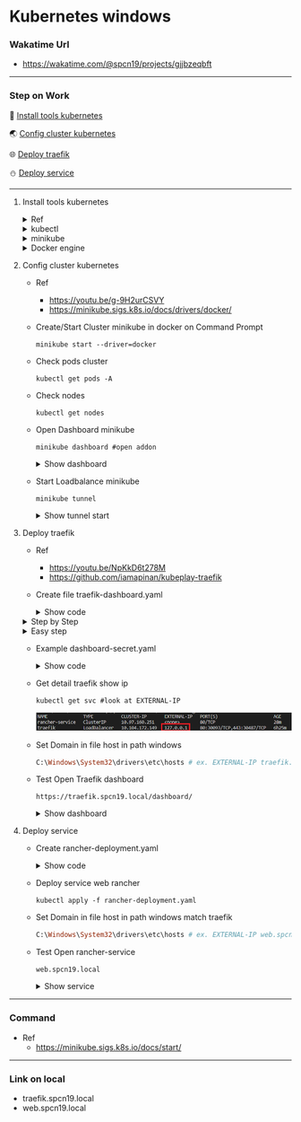 # Kubernetes windows
### Wakatime Url
  - https://wakatime.com/@spcn19/projects/gjjbzeqbft

---

### Step on Work
<div> 

:baby_bottle: [Install tools kubernetes](#install-tools)
</div>
<div>

:earth_asia: [Config cluster kubernetes](#Config-cluster)
</div>
<div>

:globe_with_meridians: [Deploy traefik](#deploy-traefik)
</div>
<div> 

:snowman: [Deploy service](#deploy-service)
</div>

---

1. Install tools kubernetes <a id="install-tools"></a>
    <details>
    <summary>Ref</summary>

    - https://youtu.be/g-9H2urCSVY

    </details>

    <details>
    <summary>kubectl</summary>

    - Ref
      - https://kubernetes.io/docs/tasks/tools/install-kubectl-windows/

    - download Kubectl.exe to path want

      ```
      curl.exe -LO "https://dl.k8s.io/release/v1.26.0/bin/windows/amd64/kubectl.exe"
      ```
      
    - Add Path to environment variable

      - Search environment
  
        ![](image/environment.png)

      - Click Environment Variables...

        ![](image/clickEnVa.png)

      - Select Path Click Edit

        ![](image/selectPath.png)

      - Click New
        
        ![](image/listPath.png)

      - Add Path that have kubectl.exe
      - Click OK
  
    - Test Kubectl enable 
      ```
      kubectl version --client
      ```

    </details>
    
    <details>
    <summary>minikube</summary>

    - Ref
      - https://minikube.sigs.k8s.io/docs/start/

    - download minikube.exe
      ```ruby
      New-Item -Path 'c:<path want to install>' -Name 'minikube' -ItemType Directory -Force #create folder minikube
      Invoke-WebRequest -OutFile 'c:<path want to install>\minikube\minikube.exe' -Uri 'https://github.com/kubernetes/minikube/releases/latest/download/minikube-windows-amd64.exe' -UseBasicParsing #download install to path
      ```

    - Add Path to environment variable run Admin
      ```ruby
      $oldPath = [Environment]::GetEnvironmentVariable('Path', [EnvironmentVariableTarget]::Machine)
      if ($oldPath.Split(';') -inotcontains 'C:<path folder minikube.exe>'){ `
      [Environment]::SetEnvironmentVariable('Path', $('{0};C:<path folder minikube.exe>' -f $oldPath), [EnvironmentVariableTarget]::Machine) `
      }
      ```
    - Restart Terminal

    </details>

    <details>
    <summary>Docker engine</summary>

    - Install linux ubuntu on windows
    - Install docker desktop
      - https://www.docker.com/products/docker-desktop/

    - Open docker desktop

    </details>

2. Config cluster kubernetes <a id="Config-cluster"></a>
   - Ref 
     - https://youtu.be/g-9H2urCSVY
     - https://minikube.sigs.k8s.io/docs/drivers/docker/

   - Create/Start Cluster minikube in docker on Command Prompt
     ```
     minikube start --driver=docker
     ```

   - Check pods cluster
     ```
     kubectl get pods -A
     ```
  
   - Check nodes 
     ```
     kubectl get nodes
     ```
   
   - Open Dashboard minikube
     ```
     minikube dashboard #open addon
     ```
     <details>
     <summary>Show dashboard</summary>

     ![](image/dashboard-minikube.png)

     </details>

   - Start Loadbalance minikube
     ```
     minikube tunnel
     ```
     <details>
     <summary>Show tunnel start</summary>

     ![](image/miniTunnel.png)

     </details>

3. Deploy traefik <a id="deploy-traefik"></a>
   - Ref
     - https://youtu.be/NpKkD6t278M
     - https://github.com/iamapinan/kubeplay-traefik

   - Create file traefik-dashboard.yaml
     <details>
     <summary>Show code</summary>

      ```yaml
      apiVersion: traefik.containo.us/v1alpha1 #define api version is traefik.containo.us/v1alpha1 for revert proxy , load balance and auto set SSL/TLS option traefik
      kind: Middleware #define type object is Middleware for connect service
      metadata:
        name: traefik-basic-authen #define name object traefik-basic-authen
        namespace: spcn19 #define namespace want install traefik-basic-authen
      spec: #define spec in traefik-basic-authen
        basicAuth: #define secure for access to traefik
          secret: dashboard-auth-secret #define pod secure this is name dashboard-auth-secret
          removeHeader: true #set remove header for upspeed and up efficiency
      ---
      apiVersion: traefik.containo.us/v1alpha1
      kind: IngressRoute #define type object ingressRount for setup route
      metadata:
        name: traefik-dashboard
        namespace: spcn19 #define namespace want install traefik-dashboard
        annotations:
          kubernetes.io/ingress.class: traefik #define connect ingress this is traefik for set ingress
          traefik.ingress.kubernetes.io/router.middlewares: traefik-basic-authen #define middleware use in ingress by start from ingress.class
      spec: #define spec in traefik-dashboard
        entryPoints:
          - websecure #define entrypoints is websecure
        routes: #define route
          - match: Host(`traefik.spcn19.local`) && (PathPrefix(`/dashboard`) || PathPrefix(`/api`)) #define condition access traefik-dashboard
            kind: Rule #define type object is Rule for access
            middlewares: #define middleware before access service api@internal
              - name: traefik-basic-authen #use middleware name traefik-basic-authen authentication
                namespace: spcn19 #this run on space spcn19
            services: #services on Traefik
              - name: api@internal #name service
                kind: TraefikService #define type object is TraefikService for service api@internal
      ```

     </details>

   <details>
   <summary>Step by Step</summary>
    
    - Create namespace
      ```ps1
      kubectl create namespace <namespace>
      kubectl config set-context --current --namespace=<namespace>
      ```

    - Deploy CRD and RBAC of kubernetes
      ```ps1
      kubectl apply -f https://raw.githubusercontent.com/traefik/traefik/v2.9/docs/content/reference/dynamic-configuration/kubernetes-crd-definition-v1.yml
      kubectl apply -f https://raw.githubusercontent.com/traefik/traefik/v2.9/docs/content/reference/dynamic-configuration/kubernetes-crd-rbac.yml
      ```

    - Install helm
      ```ps1
      Set-ExecutionPolicy RemoteSigned -Scope CurrentUser
      irm get.scoop.sh | iex
      scoop install helm
      ```

    - Install traefik chart
      ```
      helm repo add traefik https://traefik.github.io/charts
      helm repo update 
      helm install traefik traefik/traefik
      ```

    - Check service and pod traefik
      ```ps1
      kubectl get svc -l app.kubernetes.io/name=traefik
      kubectl get po -l app.kubernetes.io/name=traefik
      ```

    - Define authenticat password traefik
      ```ps1
      bash -c "htpasswd -nB user | tee auth-secret"
      kubectl create secret generic -n <namespace> dashboard-auth-secret --from-file=users=auth-secret -o yaml --dry-run=client | tee dashboard-secret.yaml
      ```

    - Deploy traefik and dashboard
      ```ps1
      kubectl apply -f traefik-dashboard.yaml
      ```

    - Deploy secure authentication traefik
      ```ps1
      kubectl apply -f dashboard-secret.yaml
      ```
  
   </details>

   <details>
   <summary>Easy step</summary>
    
    - Create file traefik-setup.ps1
    - <details>
      <summary>Show code</summary>

      ```ps1
      #powershell

      $KUBE_NAMESPACE = Read-Host -Prompt "Please enter namespace in file traefik-dashboard.yaml " #Enter name space same namespace in traefik-dashboard.yaml
      Write-Output "Traefik will install to $KUBE_NAMESPACE" 

      kubectl create namespace $KUBE_NAMESPACE #create namespace on cluster
      kubectl config set-context --current --namespace=$KUBE_NAMESPACE #set config on kube defalt namespace
      kubectl apply -f https://raw.githubusercontent.com/traefik/traefik/v2.9/docs/content/reference/dynamic-configuration/kubernetes-crd-definition-v1.yml #deploy CRD define resource ingress middleware tls
      kubectl apply -f https://raw.githubusercontent.com/traefik/traefik/v2.9/docs/content/reference/dynamic-configuration/kubernetes-crd-rbac.yml #apply RBAC kubernetes define role for CRD

      if ( -Not (Get-Command scoop -ErrorAction Ignore)) { #check scoop already
        #install scoop
        $username = Read-Host -Prompt "Username " #Read Username computer
        irm get.scoop.sh | iex #install scoop
        $env:Path -split ';' > $null #define environment
        $env:Path += ";C:\Users\$username\scoop\shims" > $null #define environment
      }

      if ( -Not (Get-Command helm -ErrorAction Ignore)) { #check helm already
        #install helm
        scoop install helm
      }

      helm repo add traefik https://traefik.github.io/charts # add repo traefik charts is traefik in helm
      helm repo update # update repo to make prepare install traefik charts
      helm install traefik traefik/traefik # Install traefik chart to make loadbalance and reverse Proxy 

      kubectl get svc -l app.kubernetes.io/name=traefik #Get service label name app.kubernetes.io/ name = traefik
      kubectl get po -l app.kubernetes.io/name=traefik #Get pod label name app.kubernetes.io/ name = traefik

      $UserTraefik = Read-Host -Prompt "Username Traefik " #Enter Username Login Traefik

      if ( -Not ("$UserTraefik" -eq " ")) { #Check emply value
        bash -c "htpasswd -nB $UserTraefik | tee auth-secret" #Create password to hash and secret of authenticat traefik
        kubectl create secret generic -n $KUBE_NAMESPACE dashboard-auth-secret --from-file=users=auth-secret -o yaml --dry-run=client | tee dashboard-secret.yaml
          #create kubernetes secure and create dashboard-secret.yaml
          # -n => namespace
          # --from-file=users=auth-secret => set secure from file auth-secret and use is key users
          # -o yaml => output file .yaml
          # --dry-run=client => create secure object not sent to kube API server but will check syntax and validation
        kubectl apply -f traefik-dashboard.yaml #Deploy traefik-dashboard.yaml for start traefik and dashboard
        kubectl apply -f dashboard-secret.yaml #Deploy dashboard-secret.yaml for start secure authentication traefik
        rm auth-secret #remove file auth-secret 
        rm dashboard-secret.yaml #remove file dashboard-secret.yaml
      }
      ```

      </details>

    - Run file traefik-setup.ps1
     ```
     ./traefik-setup.ps1
     ```

   </details>
    
   - Example dashboard-secret.yaml 
     <details>
     <summary>Show code</summary>

      ```yaml
      apiVersion: v1
      data:
        users: "" #genarate hash by kubectl create secret generic
      kind: Secret #define type object is Secret for authentication
      metadata:
        creationTimestamp: null
        name: dashboard-auth-secret
        namespace: "" #match Traefik in here genarate by powershell user enter namespace
      ```

     </details>

   - Get detail traefik show ip
     ```
     kubectl get svc #look at EXTERNAL-IP
     ```
     ![](image/External_IP.png)

   - Set Domain in file host in path windows
     ```ruby
     C:\Windows\System32\drivers\etc\hosts # ex. EXTERNAL-IP traefik.spcn19.local
     ```

   - Test Open Traefik dashboard
     ```
     https://traefik.spcn19.local/dashboard/
     ```
     <details>
     <summary>Show dashboard</summary>

     ![](image/dashboard-t5k.png)

     </details>

4. Deploy service <a id="deploy-service"></a>
   - Create rancher-deployment.yaml
     <details>
     <summary>Show code</summary>
     
     ```yaml
      apiVersion: apps/v1 #define apiVersion is apps/v1
      kind: Deployment #define type object is deployment for create pod replicas and rolling update
      metadata: #define metadata for deployment
        name: rancher-deployment #define name object is rancher-deployment
        namespace: spcn19 #define namespace want install rancher-deployment
      spec:
        replicas: 1 #define node cluster want create pod
        selector: #define selector pod
          matchLabels: #define match label pod to deployment
            app: rancher #define label pod want create on deployment
        template: #define template create container
          metadata:
            labels:
              app: rancher #create on deployment matchLabels is app: rancher
          spec: #spec on pod
            containers: #create container
            - name: rancher #name container
              image: rancher/hello-world #image container
              ports: #define port need for container
              - containerPort: 80 #port 80
      ---
      apiVersion: v1
      kind: Service #define type object is Service for loadbalance
      metadata: 
        name: rancher-service
        labels:
          name: rancher-service
        namespace: spcn19 #run on namespace spcn19
      spec: #define service for access pod
        selector: #define selector pod match service will loadbalance
          app: rancher #label match pod label app: rancher => rancher-deployment
        ports:
        - name: http #name port
          port: 80 #port service running on host
          protocol: TCP #protocal that the service use
          targetPort: 80 #port that container use
      ---
      apiVersion: traefik.containo.us/v1alpha1 #define api version is traefik.containo.us/v1alpha1 for revert proxy , load balance and auto set SSL/TLS option traefik
      kind: IngressRoute #define type object ingressRount for setup route
      metadata:
        name: service-ingress
        namespace: spcn19
      spec:
        entryPoints:
          - web #http
          - websecure #https
        routes:
        - match: Host(`web.spcn19.local`) #access on url
          kind: Rule #define type object is Rule for access
          services: #define service want access
          - name: rancher-service #define service want access name rancher-service
            port: 80 #define port accesss on port 80
     ```

     </details>
   - Deploy service web rancher
     ```
     kubectl apply -f rancher-deployment.yaml
     ```
   
   - Set Domain in file host in path windows match traefik
     ```ruby
     C:\Windows\System32\drivers\etc\hosts # ex. EXTERNAL-IP web.spcn19.local 
     ```

   - Test Open rancher-service
     ```
     web.spcn19.local 
     ```
     <details>
     <summary>Show service</summary>

     ![](image/web_spcn19local.png) 

     </details>

---

### Command 
 - Ref 
   - https://minikube.sigs.k8s.io/docs/start/

---

### Link on local
 - traefik.spcn19.local
 - web.spcn19.local 

